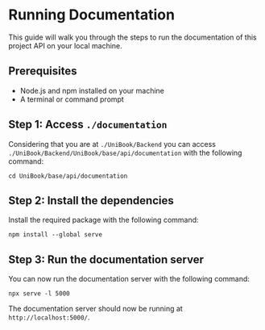 # Running Documentation
This guide will walk you through the steps to run the documentation of this project API on your local machine.

## Prerequisites
- Node.js and npm installed on your machine
- A terminal or command prompt

## Step 1: Access `./documentation`
Considering that you are at `./UniBook/Backend` you can access `./UniBook/Backend/UniBook/base/api/documentation` with the following command:
```
cd UniBook/base/api/documentation
```

## Step 2: Install the dependencies
Install the required package with the following command:
```
npm install --global serve
```

## Step 3: Run the documentation server
You can now run the documentation server with the following command:
```
npx serve -l 5000
```

The documentation server should now be running at `http://localhost:5000/`.
